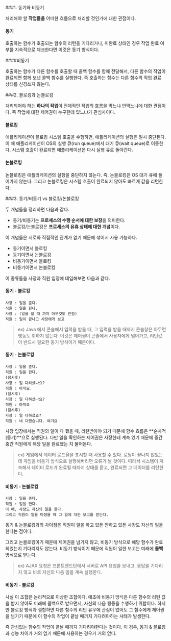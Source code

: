 ###1. 동기와 비동기

처리해야 할 **작업들을** 어떠한 흐름으로 처리할 것인가에 대한 관점이다.

#### 동기

호출하는 함수가 호출되는 함수의 리턴을 기다리거나, 미완료 상태인 경우 작업 완료 여부를 지속적으로 체크한다면 이것은 동기 방식이다.

####비동기 

호출하는 함수가 다른 함수를 호출할 때 콜백 함수를 함께 전달해서, 다른 함수의 작업이 완료되면 함께 보낸 콜백 함수를 실행한다.
즉 호출하는 함수는 다른 함수의 작업 완료 상태를 신경쓰지 않는다.

###2. 블로킹과 논블로킹

처리되어야 하는 **하나의 작업**이 전체적인 작업의 흐름을 막느냐 안막느냐에 대한 관점이다.
즉 작업에 대한 제어권이 누구한테 있느냐가 관심사이다.

#### 블로킹

애플리케이션이 블로킹 시스템 호출을 수행하면, 애플리케이션의 실행은 일시 중단된다.
이 때 애플리케이션이 OS의 실행 큐(run queue)에서 대기 큐(wait queue)로 이동한다.
시스템 호출이 완료되면 애플리케이션은 다시 실행 큐로 돌아간다.

#### 논블로킹

논블로킹은 애플리케이션의 실행을 중단하지 않는다.
즉, 논블로킹은 OS 대기 큐에 들어가지 않는다.
그리고 논블로킹은 시스템 호출이 완료되지 않아도 빠르게 값을 리턴한다.


###3. 동기/비동기 vs 블로킹/논블로킹

두 개념들을 정리하면 다음과 같다.
- 동기/비동기는 **프로세스의 수행 순서에 대한 보장**을 의미한다.
- 블로킹/논블로킹은 **프로세스의 유휴 상태에 대한 개념**이다.

이 개념들은 서로와 직접적인 관계가 없기 때문에 섞어서 사용 가능하다.

- 동기이면서 블로킹
- 동기이면서 논블로킹
- 비동기이면서 블로킹
- 비동기이면서 논블로킹

이 종류들을 사장과 직원 입장에 대입해보면 다음과 같다.

#### 동기 - 블로킹
```text
사장 : 일을 준다.
직원 : 일을 한다.
사장 : (일을 할 때 까지 아무것도 안함)
직원 : 일이 끝나고 사장에게 보고
```

> ex) Java 에서 콘솔에서 입력을 받을 때, 그 입력을 받을 때까지 콘솔창은 아무런 행동도 취하지 않는다.
이것은 제어권이 콘솔에서 사용자에게 넘어가고, 리턴값이 반드시 필요한 동기 방식이기 때문이다.

#### 동기 - 논블로킹


```text
사장 : 일을 준다. 
직원 : 일을 한다.
(잠시후)
사장 : 일 다하셨나요?
직원 : 아직요.
(잠시후)
사장 : 일 다하셨나요?
직원 : 아직요
(잠시후)
사장 : 일 다하셨죠?
직원 : 네 다했습니다. 여기요
```

사장 입장에서는 직원의 일이 다 했을 때, 리턴받아야 되기 때문에 함수 흐름은 **순차적(동기)**으로 실행된다.
다만 일을 확인하는 제어권은 사장한테 계속 있기 때문에 중간중간 직원에게 해당 일을 완료했는 지 물어본다.

> ex) 게임에서 데이터 로드율을 표시할 때 사용할 수 있다.
> 로딩이 끝나지 않았는데 게임을 비동기 방식으로 실행해버리면 오류가 날 것이다.
> 따라서 시스템이 계속해서 데이터 로드가 완료될 때까지 상태를 묻고, 완료되면 그 데이터를 리턴한다.

#### 비동기 - 논블로킹

```text
사장 : 일을 준다.
직원 : 일을 한다.
이 때, 사장도 자신의 일을 한다.
그리고 직원이 일을 마쳤을 때 그 일에 대한 보고를 받는다.
```

동기 & 논블로킹과의 차이점은 직원이 일을 하고 있든 안하고 있든 사장도 자신의 일을 한다는 점이다.

그리고 논블로킹이기 때문에 제어권을 넘기지 않고, 비동기 방식으로 해당 함수가 완료되었는지 기다리지도 않는다.
비동기 방식이기 때문에 직원이 일한 보고는 미래에 **콜백** 방식으로 받는다.

> ex) AJAX 요청은
> 프론트엔드단에서 서버로 API 요청을 보내고, 응답을 기다리지 않고 바로 자신의 다음 일을 계속 실행한다.

#### 비동기 - 블로킹

사실 이 조합은 논리적으로 이상한 조합이다.
애초에 비동기 방식은 다른 함수의 리턴 값을 받지 않아도 미래에 콜백으로 받으면서, 자신의 다음 행동을
수행하기 위함이다. 하지만 블로킹 방식과 결합하면 다른 함수의 리턴 유무에 관심이 없어도 그 함수에게
제어권을 넘기기 때문에 이 함수의 작업이 끝날 때까지 기다려야하는 사태가 발생한다.

즉 관심없는 함수의 작업이 끝날 때까지 기다려야한다는 것이다.
이 경우, 동기 & 블로킹과 성능 차이가 거의 없기 때문에 사용하는 경우가 거의 없다.




